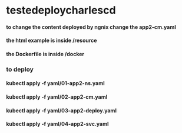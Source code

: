 # testedeploycharlescd

#### to change the content deployed by ngnix change the app2-cm.yaml

#### the html example is inside /resource

#### the Dockerfile is inside /docker

### to deploy

#### kubectl apply -f yaml/01-app2-ns.yaml
#### kubectl apply -f yaml/02-app2-cm.yaml
#### kubectl apply -f yaml/03-app2-deploy.yaml
#### kubectl apply -f yaml/04-app2-svc.yaml

